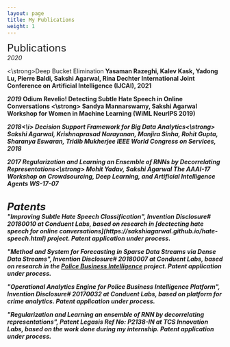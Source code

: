 ```yaml
---
layout: page
title: My Publications
weight: 1
---
```


<font size="+2">
Publications
</font>

<br>
<i>2020</i>

<\strong>Deep Bucket Elimination<strong>
Yasaman Razeghi, Kalev Kask, Yadong Lu, Pierre Baldi, Sakshi Agarwal, Rina Dechter 
International Joint Conference on Artificial Intelligence (IJCAI), 2021 

<i>2019</i>
<strong>Odium Revelio! Detecting Subtle Hate Speech in Online Conversations <\strong> 
Sandya Mannarswamy, Sakshi Agarwal
Workshop for Women in Machine Learning (WiML NeurIPS 2019)

<i>2018<\i>
<strong> Decision Support Framework for Big Data Analytics<\strong>
Sakshi Agarwal, Krishnaprasad Narayanan, Manjira Sinha, Rohit Gupta, Sharanya Eswaran, Tridib Mukherjee
IEEE World Congress on Services, 2018 
  
<i>2017</i>
<strong> Regularization and Learning an Ensemble of RNNs by Decorrelating Representations<\strong>
Mohit Yadav, Sakshi Agarwal
The AAAI-17 Workshop on Crowdsourcing, Deep Learning, and Artificial Intelligence Agents WS-17-07

<br>
<font size="+2">
Patents
</font>

<br>
"Improving Subtle Hate Speech Classification", Invention Disclosure# 20180010 at Conduent Labs, based on research in [dectecting hate speech for online conversations](https://sakshiagarwal.github.io/hate-speech.html) project. Patent application under process.

"Method and System for Forecasting in Sparse Data Streams via Dense Data Streams", Invention Disclosure# 20180007 at Conduent Labs, based on research in the [Police Business Intelligence](https://sakshiagarwal.github.io/pbi.html) project. Patent application under process.

"Operational Analytics Engine for Police Business Intelligence Platform", Invention Disclosure# 20170032 at Conduent Labs, based on platform for crime analytics. Patent application under process.

"Regularization and Learning an ensemble of RNN by decorrelating representations", Patent Legasis Ref No: P2138-IN at TCS Innovation Labs, based on the work done during my internship. Patent application under process.
